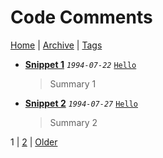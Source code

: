 # Code Comments

[Home](./README.md) | [Archive](index/archive.md) | [Tags](index/tags.md)

- __[Snippet 1](src/1994/7/22/s1/README.md)__
  _`1994-07-22`_
  [`Hello`](index/tags.md#Hello)

  > Summary 1
- __[Snippet 2](src/1994/7/27/s2/README.md)__
  _`1994-07-27`_
  [`Hello`](index/tags.md#Hello)

  > Summary 2

1 | [2](index/pages/2.md) | [Older](index/pages/2.md)